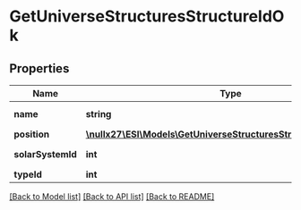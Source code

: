 # GetUniverseStructuresStructureIdOk

## Properties
Name | Type | Description | Notes
------------ | ------------- | ------------- | -------------
**name** | **string** | The full name of the structure | 
**position** | [**\nullx27\ESI\Models\GetUniverseStructuresStructureIdOkPosition**](GetUniverseStructuresStructureIdOkPosition.md) |  | [optional] 
**solarSystemId** | **int** | solar_system_id integer | 
**typeId** | **int** | type_id integer | [optional] 

[[Back to Model list]](../README.md#documentation-for-models) [[Back to API list]](../README.md#documentation-for-api-endpoints) [[Back to README]](../README.md)


